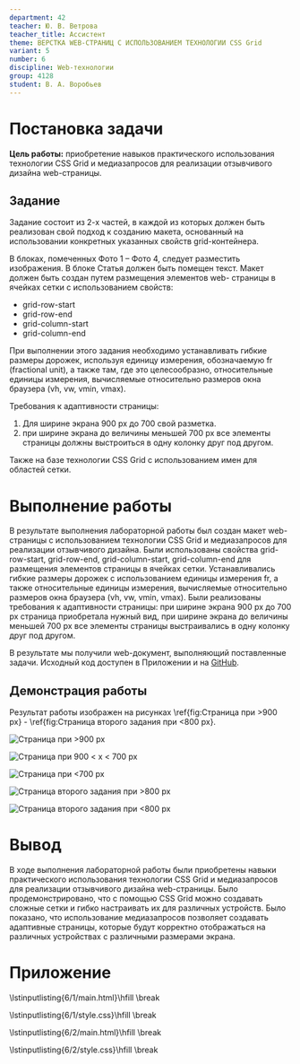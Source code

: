 ```yaml
---
department: 42
teacher: Ю. В. Ветрова
teacher_title: Ассистент
theme: ВЕРСТКА WEB-СТРАНИЦ С ИСПОЛЬЗОВАНИЕМ ТЕХНОЛОГИИ CSS Grid
variant: 5
number: 6
discipline: Web-технологии
group: 4128
student: В. А. Воробьев
---
```


# Постановка задачи

**Цель работы:** приобретение навыков практического использования технологии CSS Grid и медиазапросов для реализации отзывчивого дизайна web-страницы.

## Задание

Задание состоит из 2-х частей, в каждой из которых должен быть реализован свой подход к созданию макета, основанный на использовании конкретных указанных свойств grid-контейнера.

В блоках, помеченных Фото 1 – Фото 4, следует разместить изображения. В блоке Статья должен быть помещен текст.
Макет должен быть создан путем размещения элементов web- страницы в ячейках сетки с использованием свойств:

- grid-row-start
- grid-row-end
- grid-column-start
- grid-column-end

При выполнении этого задания необходимо устанавливать гибкие размеры дорожек, используя единицу измерения, обозначаемую fr (fractional unit), а также там, где это целесообразно, относительные единицы измерения, вычисляемые относительно размеров окна браузера (vh, vw, vmin, vmax).

Требования к адаптивности страницы:

1) Для ширине экрана 900 px до 700 свой разметка.
2) при ширине экрана до величины меньшей 700 px все элементы страницы должны выстроиться в одну колонку друг под другом.

Также на базе технологии CSS Grid с использованием имен для областей сетки.

# Выполнение работы

В результате выполнения лабораторной работы был создан макет web-страницы с использованием технологии CSS Grid и медиазапросов для реализации отзывчивого дизайна. Были использованы свойства grid-row-start, grid-row-end, grid-column-start, grid-column-end для размещения элементов страницы в ячейках сетки. Устанавливались гибкие размеры дорожек с использованием единицы измерения fr, а также относительные единицы измерения, вычисляемые относительно размеров окна браузера (vh, vw, vmin, vmax). Были реализованы требования к адаптивности страницы: при ширине экрана 900 px до 700 px страница приобретала нужный вид, при ширине экрана до величины меньшей 700 px все элементы страницы выстраивались в одну колонку друг под другом.

В результате мы получили web-документ, выполняющий поставленные задачи. Исходный код доступен в Приложении и на [GitHub](https://github.com/vladcto/suai-labs/tree/main/6_semester/Web/6).

## Демонстрация работы

Результат работы изображен на рисунках \ref{fig:Страница при >900 px} - \ref{fig:Страница второго задания при <800 px}.

![Страница при >900 px](report_images/image-14.png)

![Страница при 900 < x < 700 px](report_images/image-15.png)<l>

![Страница при <700 px](report_images/image-19.png)<m>

![Страница второго задания при >800 px](report_images/image-17.png)<l>

![Страница второго задания при <800 px](report_images/image-18.png)<l>

# Вывод

В ходе выполнения лабораторной работы были приобретены навыки практического использования технологии CSS Grid и медиазапросов для реализации отзывчивого дизайна web-страницы. Было продемонстрировано, что с помощью CSS Grid можно создавать сложные сетки и гибко настраивать их для различных устройств. Было показано, что использование медиазапросов позволяет создавать адаптивные страницы, которые будут корректно отображаться на различных устройствах с различными размерами экрана.

# Приложение <suaidoc-center>

\lstinputlisting{6/1/main.html}\hfill \break

\lstinputlisting{6/1/style.css}\hfill \break

\lstinputlisting{6/2/main.html}\hfill \break

\lstinputlisting{6/2/style.css}\hfill \break
